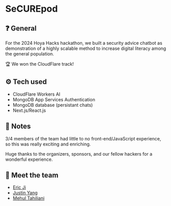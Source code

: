 # SeCUREpod

## ❓ General

For the 2024 Hoya Hacks hackathon, we built a security advice chatbot as demonstration of a highly scalable method to increase digital literacy among the general population.

🏆 We won the CloudFlare track!

## ⚙️ Tech used

- CloudFlare Workers AI
- MongoDB App Services Authentication
- MongoDB database (persistant chats)
- Next.js/React.js

## 📝 Notes

3/4 members of the team had little to no front-end/JavaScript experience, so this was really exciting and enriching.

Huge thanks to the organizers, sponsors, and our fellow hackers for a wonderful experience.

## 🥳 Meet the team

- [Eric Ji](https://github.com/Ji19283756)
- [Justin Yang](https://github.com/JustinYang3)
- [Mehul Tahiliani](https://github.com/DaDevFox)
